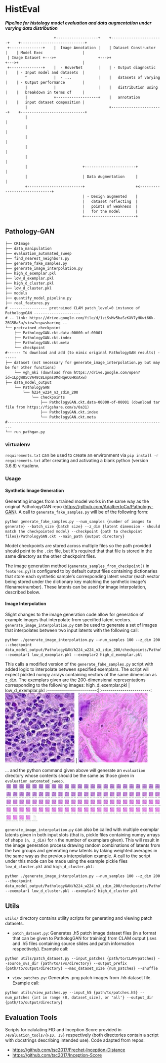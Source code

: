 # HistEval
***Pipeline for histology model evaluation and data augmentation under varying data distribution***
```
                      +-------------------+    +-----------------------+    +-----------------------------+
 +---------------+    |  Image Annotation |    | Dataset Constructor   |    | Model Exec                  |
 | Image Dataset +--->+                   +--->+                       +--->+                             |
 +---------------+    |  - HoverNet       |    | - Output diagnostic   |    | - Input model and datasets  |
         ^            |  - ...            |    |   datasets of varying |    | - Output performance        |
         |            |                   |    |   distribution using  |    |   breakdown in terms of     |
         |            +-------------------+    |   annotation          |    |   input dataset composition |
         |                                     +-----------------------+    +-----------------------------+
         |                                                                                 |
         |                                                                                 |
         |                                                                                 |
         |                                                                                 |
         |                                                                                 |
         |                         +-----------------------+                               |
         |                         | Data Augmentation     |                               |
         +-------------------------+                       +<------------------------------+
                                   | - Design augmented    |
                                   |   dataset reflecting  |
                                   |   points of weakness  |
                                   |   for the model       |
                                   +-----------------------+
```
## Pathology-GAN
```
├── CRImage
├── data_manipulation
├── evaluation_automated_sweep
├── find_nearest_neighbors.py
├── generate_fake_samples.py
├── generate_image_interpolation.py
├── high_d_exemplar.pkl
├── low_d_exemplar.pkl
├── high_d_cluster.pkl
├── low_d_cluster.pkl
├── models
├── quantify_model_pipeline.py
├── real_features.py
# ----------------- pretrained CLAM patch_level=0 instance of PathologyGAN ---------------------
# -- link: https://drive.google.com/file/d/1ziSvMv5baSzKXV7yHUwi66k-Z6G5Ba5u/view?usp=sharing --
└── pretrained_checkpoint
    ├── PathologyGAN.ckt.data-00000-of-00001
    ├── PathologyGAN.ckt.index
    ├── PathologyGAN.ckt.meta
    └── checkpoint
#------ To download and add (to mimic original PathologyGAN results) ------
├── dataset (not necessary for generate_image_interpolation.py but may be for other functions)
    └── vgh_nki (download from https://drive.google.com/open?id=1LpgW85CVA48C8LnpmsDMdHqeCGHKsAxw) 
├── data_model_output
    └── PathologyGAN
        └── h224_w224_n3_zdim_200
            └── checkpoints
                ├── PathologyGAN.ckt.data-00000-of-00001 (download tar file from https://figshare.com/s/0a31)
                ├── PathologyGAN.ckt.index
                └── PathologyGAN.ckt.meta
#------------------------------------------------------------------------
└── run_pathgan.py
```
### virtualenv
`requirements.txt` can be used to create an environment via `pip install -r requirements.txt` after creating and activating a blank python (version 3.6.8) virtualenv.

### Usage
#### Synthetic Image Generation
Generating images from a trained model works in the same way as the original PathologyGAN repo (https://github.com/AdalbertoCq/Pathology-GAN).
A call to `generate_fake_samples.py` will be of the following form:
```
python generate_fake_samples.py --num_samples {number of images to generate} --batch_size {batch size} --z_dim {latent dimension - should match the checkpointed model} --checkpoint {path to checkpoint files}/PathologyGAN.ckt --main_path {output directory}
```
Model checkpoints are stored across multiple files so the path provided should point to the `.ckt` file, but it's required that
that file is stored in the same directory as the other checkpoint files.

The image generation method (`generate_samples_from_checkpoint()` in `features.py`) is configured to by default output files containing
dictionaries that store each synthetic sample's corresponding latent vector (each vector being stored under the dictionary key matching
the synthetic image's filename/number). These latents can be used for image interpolation, described below.


#### Image Interpolation
Slight changes to the image generation code allow for generation of example images that interpolate from specified latent vectors.
`generate_image_interpolation.py` can be used to generate a set of images that interpolates between two input latents with the following call:
```
python ./generate_image_interpolation.py --num_samples 100 --z_dim 200 --checkpoint data_model_output/PathologyGAN/h224_w224_n3_zdim_200/checkpoints/PathologyGAN.ckt --exemplar1 low_d_exemplar.pkl --exemplar2 high_d_exemplar.pkl
```
This calls a modified version of the `generate_fake_samples.py` script with added logic to interpolate between specified exemplars. The script
will expect pickled numpy arrays containing vectors of the same dimension as `z_dim`. The exemplars given are the 200-dimensional
representations corresponding to the following images:
high_d_exemplar.pkl             |  low_d_exemplar.pkl
:-------------------------:|:-------------------------:
![](Pathology-GAN/evaluation_automated_sweep/gen_0_alpha_0.png) | ![](Pathology-GAN/evaluation_automated_sweep/gen_99_alpha_100.png)

... and the python command given above will generate an `evaluation` directory whose contents should be the same as those given in `evaluation_automated_sweep`.
![](Pathology-GAN/evaluation_automated_sweep/img_sweep.png)

`generate_image_interpolation.py` can also be called with multiple exemplar latents given in both input slots (that is, pickle files containing
numpy arrays of shape `(n, z_dim)` for `n` the number of exemplars given). This will result in the image generation process
drawing random combinations of latents from the two groups and generating new latents by taking weighted averages in the same way as the previous
interpolation example. A call to the script under this mode can be made using the example pickle files `low_d_cluster.pkl` and `high_d_cluster.pkl`:
```
python ./generate_image_interpolation.py --num_samples 100 --z_dim 200 --checkpoint data_model_output/PathologyGAN/h224_w224_n3_zdim_200/checkpoints/PathologyGAN.ckt --exemplar1 low_d_cluster.pkl --exemplar2 high_d_cluster.pkl
```

## Utils
`utils/` directory contains utility scripts for generating and viewing patch datasets.
- `patch_dataset.py`: Generates .h5 patch image dataset files (in a format that can be given to PathologGAN for training) from CLAM output (.svs and .h5 files containing source slides and patch information respectively). Example call:
```
python utils/patch_dataset.py --input_patches {path/to/CLAM/patches} --source_svs_dir {path/to/svs/directory} --output_prefix {path/to/output/directory} --max_dataset_size {num_patches} --shuffle
```
- `view_patches.py`: Generates .png patch images from .h5 dataset file. Example call:
```
python utils/view_patches.py --input_h5 {path/to/patches.h5} --num_patches {int in range (0, dataset_size], or 'all'} --output_dir {path/to/output/directory} 
```

## Evaluation Tools
Scripts for calulating FID and Inception Score provided in `/evaluation_tools/{FID, IS}` respectively (both directories
contain a script with docstrings describing intended use). Code adapted from repos:
- https://github.com/tsc2017/Frechet-Inception-Distance
- https://github.com/tsc2017/Inception-Score

